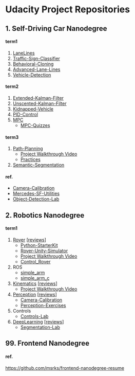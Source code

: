 # Udacity Project Repositories

## 1. Self-Driving Car Nanodegree

#### term1

1. [LaneLines](https://github.com/msrks/CarND-LaneLines-P1)
2. [Traffic-Sign-Classifier](https://github.com/msrks/CarND-Traffic-Sign-Classifier-Project)
3. [Behavioral-Cloning](https://github.com/msrks/CarND-Behavioral-Cloning-P3)
4. [Advanced-Lane-Lines](https://github.com/msrks/CarND-Advanced-Lane-Lines)
5. [Vehicle-Detection](https://github.com/msrks/CarND-Vehicle-Detection)

#### term2

1. [Extended-Kalman-Filter](https://github.com/msrks/CarND-Extended-Kalman-Filter-Project)
2. [Unscented-Kalman-Filter](https://github.com/msrks/CarND-Unscented-Kalman-Filter-Project)
3. [Kidnapped-Vehicle](https://github.com/msrks/CarND-Kidnapped-Vehicle-Project)
4. [PID-Control](https://github.com/msrks/CarND-PID-Control-Project)
5. [MPC](https://github.com/msrks/CarND-MPC-Project)
    - [MPC-Quizzes](https://github.com/msrks/CarND-MPC-Quizzes)

#### term3

1. [Path-Planning](https://github.com/msrks/CarND-Path-Planning-Project)
    - [Project Walkthrough Video](https://www.youtube.com/watch?v=7sI3VHFPP0w)
    - [Practices](https://github.com/msrks/Path-Planning-Practice)
2. [Semantic-Segmentation](https://github.com/msrks/CarND-Semantic-Segmentation)

#### ref.

- [Camera-Calibration](https://github.com/msrks/CarND-Camera-Calibration)
- [Mercedes-SF-Utilities](https://github.com/msrks/CarND-Mercedes-SF-Utilities)
- [Object-Detection-Lab](https://github.com/msrks/CarND-Object-Detection-Lab)

## 2. Robotics Nanodegree

#### term1

1. [Rover](https://github.com/msrks/RoboND-Rover-Project) [[reviews](https://review.udacity.com/#!/reviews/542369)]
    - [Python-StarterKit](https://github.com/msrks/RoboND-Python-StarterKit)
    - [Rover-Unity-Simulator](https://github.com/msrks/RoboND-Rover-Unity-Simulator)
    - [Project Walkthrough Video](https://www.youtube.com/watch?v=oJA6QHDPdQw)
    - [Control_Rover](https://github.com/msrks/RoboND-Control_Rover)
2. ROS
    - [simple_arm](https://github.com/msrks/simple_arm)
    - [simple_arm_c](https://github.com/msrks/simple_arm_c)
3. [Kinematics](https://github.com/msrks/RoboND-Kinematics-Project) [[reviews](https://review.udacity.com/#!/reviews/826827)]
    - [Project Walkthrough Video](https://www.youtube.com/watch?v=Gt8DRm-REt4)
4. [Perception](https://github.com/msrks/RoboND-Perception-Project) [[reviews](https://review.udacity.com/#!/reviews/830822)]
    - [Camera-Calibration](https://github.com/msrks/RoboND-Camera-Calibration)
    - [Perception-Exercises](https://github.com/msrks/RoboND-Perception-Exercises)
5. Controls
    - [Controls-Lab](https://github.com/msrks/RoboND-Controls-Lab)
6. [DeepLearning](https://github.com/msrks/RoboND-DeepLearning-Project) [[reviews](https://review.udacity.com/#!/reviews/852249)]
    - [Segmentation-Lab](https://github.com/msrks/RoboND-Segmentation-Lab)

## 99. Frontend Nanodegree

#### ref.

https://github.com/msrks/frontend-nanodegree-resume
